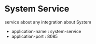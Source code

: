 # System Service
service about any integration about System
* application-name : system-service
* application-port : 8085